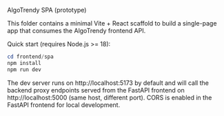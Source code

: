 AlgoTrendy SPA (prototype)

This folder contains a minimal Vite + React scaffold to build a single-page app that consumes the AlgoTrendy frontend API.

Quick start (requires Node.js >= 18):

```powershell
cd frontend/spa
npm install
npm run dev
```

The dev server runs on http://localhost:5173 by default and will call the backend proxy endpoints served from the FastAPI frontend on http://localhost:5000 (same host, different port). CORS is enabled in the FastAPI frontend for local development.
